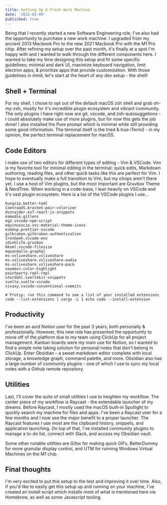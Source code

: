 ```yaml
---
title: Setting Up A Fresh Work Machine
date: '2022-03-09'
published: true
---
```


Being that I recently started a new Software Engineering role, I've also had the opportunity to purchase a new work machine. I upgraded from my ancient 2013 Macbook Pro to the new 2021 Macbook Pro with the M1 Pro chip. After refining my setup over the past month, it's finally at a spot I'm happy with and I wanted to walk through the different components here. I wanted to take my time designing this setup and fit some specific guidelines; minimal and dark UI, maximize keyboard navigation, limit electron apps, & prioritize apps that provide customization. With those guidelines in mind, let's start at the heart of any dev setup - the shell!

## Shell + Terminal

For my shell, I chose to opt out of the default macOS zsh shell and grab oh-my-zsh, mostly for it's incredible plugin ecosystem and vibrant community. The only plugins I have right now are git, vscode, and zsh-autosuggetions - I could absolutely make use of more plugins, but for now this gets the job done! I also installed the Pure prompt which is minimal while still providing some good information. The terminal itself is the tried & true iTerm2 - in my opinion, the perfect terminal replacement for macOS.

## Code Editors

I make use of two editors for different types of editing - Vim & VSCode. Vim is my favorite tool for minimal editing in the terminal; quick edits, Markdown authoring, reading files, and other quick tasks like this are perfect for Vim. I hope to eventually make a full transition to Vim, but my chops aren't there yet. I use a host of Vim plugins, but the most important are Gruvbox Theme & NerdTree. When working in a code-base, I lean heavily on VSCode and it's vast plugin ecosystem. Here is a list of the VSCode plugins I use...

```shell
bungcip.better-toml
CoenraadS.bracket-pair-colorizer
dsznajder.es7-react-js-snippets
eamodio.gitlens
eg2.vscode-npm-script
equinusocio.vsc-material-theme-icons
esbenp.prettier-vscode
gitkraken.gitkraken-authentication
IronGeek.vscode-env
jdinhlife.gruvbox
mkxml.vscode-filesize
mquandalle.graphql
ms-vsliveshare.vsliveshare
ms-vsliveshare.vsliveshare-audio
ms-vsliveshare.vsliveshare-pack
naumovs.color-highlight
paintparty.repl-repl
stordahl.sveltekit-snippets
svelte.svelte-vscode
vivaxy.vscode-conventional-commits

# Protip: run this command to see a list of your installed extensions
code --list-extensions | xargs -L 1 echo code --install-extension
```

## Productivity

I've been an avid Notion user for the past 3 years, both personally & professionally. However, this new role has presented the opportunity to move off of the platform due to my team using ClickUp for all project management. Kanban boards were my main use for Notion, so I wanted to find a simple note taking solution for personal notes that don't belong in ClickUp. Enter Obsidian – a sweet markdown editor complete with local storage, a knowledge graph, command palette, and more. Obsidian also has a large number of community plugins - one of which I use to sync my local notes with a Github remote repository.

## Utilities

Last, I'll cover the suite of small utilities I use to heighten my workflow. The center piece of my workflow is Raycast - the extendable launcher of my dreams. Before Raycast, I mostly used the macOS built-in Spotlight to quickly search my machine for files and apps. I've been a Raycast user for a few months and I now see the major benefit to a proper launcher. The Raycast features I use most are the clipboard history, snippets, and application launching. On top of that, I've installed community plugins to manage a to-do list, connect with Slack, and access my Obsidian vault.

Some other notable utilities are Gifox for making quick GIFs, BetterDummy for more granular display control, and UTM for running Windows Virtual Machines on the M1 chip.

## Final thoughts

I'm very excited to put this setup to the test and improving it over time. Also, if you'd like to easily get this setup up and running on your machine, I've created an install script which installs most of what is mentioned here via Homebrew, as well as some Javascript tooling.
